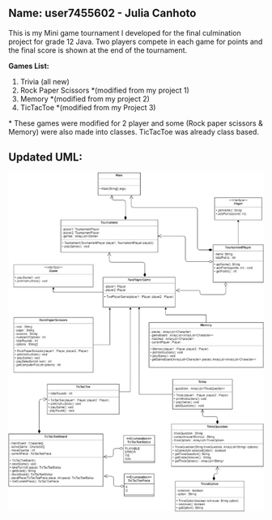 ## Name: user7455602 - Julia Canhoto

This is my Mini game tournament I developed for the final culmination project for grade 12 Java. Two players compete in each game for points and the final score is shown at the end of the tournament.

**Games List:**
1. Trivia (all new)
1. Rock Paper Scissors *(modified from my project 1)
1. Memory *(modified from my project 2)
1. TicTacToe *(modified from my Project 3)

\* These games were modified for 2 player and some (Rock paper scissors & Memory) were also made into classes. TicTacToe was already class based.


## Updated UML:
![Updated UML](MiniGameTournament02.jpg)



   